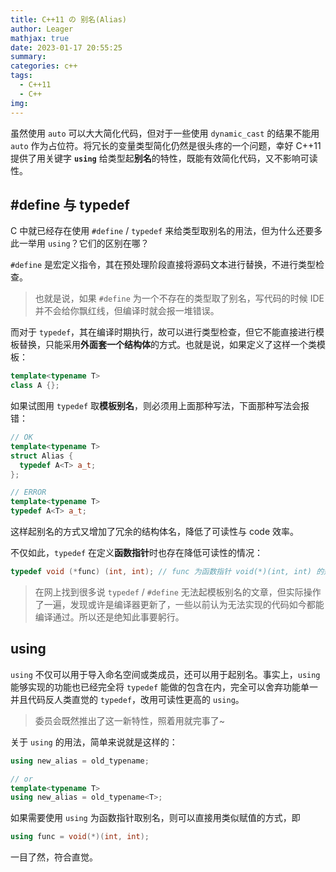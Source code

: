 ```yaml
---
title: C++11 の 别名(Alias)
author: Leager
mathjax: true
date: 2023-01-17 20:55:25
summary:
categories: c++
tags:
  - C++11
  - C++
img:
---
```


虽然使用 `auto` 可以大大简化代码，但对于一些使用 `dynamic_cast` 的结果不能用 `auto` 作为占位符。将冗长的变量类型简化仍然是很头疼的一个问题，幸好 C++11 提供了用关键字 **`using`** 给类型起**别名**的特性，既能有效简化代码，又不影响可读性。

<!--more-->

## #define 与 typedef

C 中就已经存在使用 `#define` / `typedef` 来给类型取别名的用法，但为什么还要多此一举用 `using`？它们的区别在哪？

`#define` 是宏定义指令，其在预处理阶段直接将源码文本进行替换，不进行类型检查。

> 也就是说，如果 `#define` 为一个不存在的类型取了别名，写代码的时候 IDE 并不会给你飘红线，但编译时就会报一堆错误。

而对于 `typedef`，其在编译时期执行，故可以进行类型检查，但它不能直接进行模板替换，只能采用**外面套一个结构体**的方式。也就是说，如果定义了这样一个类模板：

```cpp
template<typename T>
class A {};
```

如果试图用 `typedef` 取**模板别名**，则必须用上面那种写法，下面那种写法会报错：

```cpp
// OK
template<typename T>
struct Alias {
  typedef A<T> a_t;
};

// ERROR
template<typename T>
typedef A<T> a_t;
```

这样起别名的方式又增加了冗余的结构体名，降低了可读性与 code 效率。

不仅如此，`typedef` 在定义**函数指针**时也存在降低可读性的情况：

```cpp
typedef void (*func) (int, int); // func 为函数指针 void(*)(int, int) 的别名
```

> 在网上找到很多说 `typedef` / `#define` 无法起模板别名的文章，但实际操作了一遍，发现或许是编译器更新了，一些以前认为无法实现的代码如今都能编译通过。所以还是绝知此事要躬行。

## using

`using` 不仅可以用于导入命名空间或类成员，还可以用于起别名。事实上，`using` 能够实现的功能也已经完全将 `typedef` 能做的包含在内，完全可以舍弃功能单一并且代码反人类直觉的 `typedef`，改用可读性更高的 `using`。

> 委员会既然推出了这一新特性，照着用就完事了~

关于 `using` 的用法，简单来说就是这样的：

```cpp
using new_alias = old_typename;

// or
template<typename T>
using new_alias = old_typename<T>;
```

如果需要使用 `using` 为函数指针取别名，则可以直接用类似赋值的方式，即

```cpp
using func = void(*)(int, int);
```

一目了然，符合直觉。
